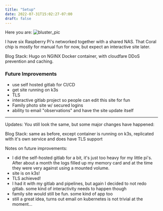 ```yaml
---
title: "Setup"
date: 2022-07-31T15:02:27-07:00
draft: false
---
```


Here you are:
![bluster_pic](/img/bluster_pic.jpg)

I have six Raspberry Pi's networked together with a shared NAS. That Coral chip is mostly for manual fun for now, but expect an interactive site later.

Blog Stack:
Hugo on NGINX Docker container, with cloudfare DDoS prevention and caching.


### Future Improvements
- use self hosted gitlab for CI/CD
- get site running on k3s
- TLS
- interactive gitlab project so people can edit this site for fun
- Family photo site w/ secured logins
- ability to email "observations" and have the site update itself



---
Updates:
You still look the same, but some major changes have happened:

Blog Stack: same as before, except container is running on k3s, replicated with it's own service and does have TLS support

Notes on future improvements:
- I did the self-hosted gitlab for a bit, it's just too heavy for my little pi's. After about a month the logs filled up my memory card and at the time they were very against using a mounted volume.
- site is on k3s!
- TLS achieved! 
- I had it with my gitlab and pipelines, but again I decided to not redo gitlab. some kind of interactivity needs to happen though
- family site would still be fun. some kind of app too
- still a great idea, turns out email on kubernetes is not trivial at the moment...